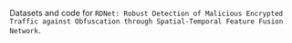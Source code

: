 Datasets and code for `RDNet: Robust Detection of Malicious Encrypted Traffic against Obfuscation through Spatial-Temporal Feature Fusion Network`.
